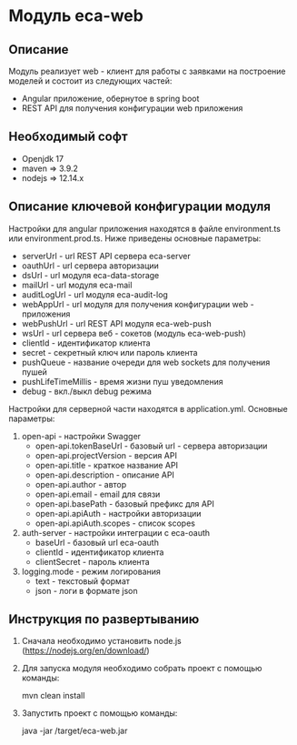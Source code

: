 Модуль eca-web
========================================

Описание
----------------------------------------
Модуль реализует web - клиент для работы с заявками на построение моделей и состоит из следующих частей:

* Angular приложение, обернутое в spring boot
* REST API для получения конфигурации web приложения

Необходимый софт
----------------------------------------
* Openjdk 17
* maven => 3.9.2
* nodejs => 12.14.x

Описание ключевой конфигурации модуля
----------------------------------------
Настройки для angular приложения находятся в файле environment.ts или environment.prod.ts. Ниже приведены основные параметры:

* serverUrl - url REST API сервера eca-server
* oauthUrl - url сервера авторизации
* dsUrl - url модуля eca-data-storage
* mailUrl - url модуля eca-mail
* auditLogUrl - url модуля eca-audit-log
* webAppUrl - url модуля для получения конфигурации web - приложения
* webPushUrl - url REST API модуля eca-web-push
* wsUrl - url сервера веб - сокетов (модуль eca-web-push)
* clientId - идентификатор клиента
* secret - секретный ключ или пароль клиента
* pushQueue - название очереди для web sockets для получения пушей
* pushLifeTimeMillis - время жизни пуш уведомления
* debug - вкл./выкл debug режима

Настройки для серверной части находятся в application.yml. Основные параметры:
1) open-api - настройки Swagger
   * open-api.tokenBaseUrl - базовый url - сервера авторизации
   * open-api.projectVersion - версия API
   * open-api.title - краткое название API
   * open-api.description - описание API
   * open-api.author - автор
   * open-api.email - email для связи
   * open-api.basePath - базовый префикс для API
   * open-api.apiAuth - настройки авторизации
   * open-api.apiAuth.scopes - список scopes
2) auth-server - настройки интеграции с eca-oauth
   * baseUrl - базовый url eca-oauth
   * clientId - идентификатор клиента
   * clientSecret - пароль клиента
3) logging.mode - режим логирования
   * text - текстовый формат
   * json - логи в формате json

Инструкция по развертыванию
----------------------------------------

1. Сначала необходимо установить node.js (https://nodejs.org/en/download/)

2. Для запуска модуля необходимо собрать проект с помощью команды:
    
   mvn clean install
    
2. Запустить проект с помощью команды:

    java -jar /target/eca-web.jar
